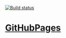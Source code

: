 [![Build status](https://ci.appveyor.com/api/projects/status/jps8fckudk7aitir?svg=true)](https://ci.appveyor.com/project/GaliullinAR/netology-anim)

# [GitHubPages](https://galiullinar.github.io/netology-anim/)